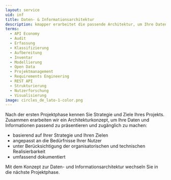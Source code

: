 ```yaml
---
layout: service
uid: inf
title: Daten- & Informationsarchitektur
description: kmapper erarbeitet die passende Architektur, um Ihre Daten und Informationen zu präsentieren und zugänglich zu machen
terms: 
  - API Economy
  - Audit
  - Erfassung
  - Klassifizierung
  - Aufbereitung
  - Inventar
  - Modellierung
  - Open Data
  - Projektmanagement
  - Requirements Engineering
  - REST API
  - Strukturierung
  - Nutzerforschung
  - Visualisierung
image: circles_de_lato-1-color.png
---
```


Nach der ersten Projektphase kennen Sie Strategie und Ziele Ihres Projekts. Zusammen erarbeiten wir ein Architekturkonzept, um Ihre Daten und Informationen passend zu präsentieren und zugänglich zu machen: 

- basierend auf Ihrer Strategie und Ihren Zielen 
- angepasst an die Bedürfnisse Ihrer Nutzer 
- unter Berücksichtigung der organisatorischen und technischen Realisierbarkeit 
- umfassend dokumentiert 

Mit dem Konzept zur Daten- und Informationsarchitektur wechseln Sie in die nächste Projektphase. 
